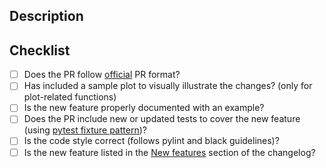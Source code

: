 ## Description
<!--
Thank you so much for your PR!  To help us review your contribution, please
consider the following points:

- The PR title should summarize the changes, for example "Add new group argument for the
  pair plot".  Avoid non-descriptive titles such as "Addresses issue #348". If your pull 
  request addresses an issue, please use the pull request title to describe 
  the issue and mention the issue number in the pull request description.

- The description should provide at least 1-2 sentences describing the pull request
  in detail (Why is this change required?  What problem does it solve?) and
  link to any relevant issues. If modifying a plot, render your plot to inspect for changes 
  and copy image in the pull request message on Github

- Please prefix the title of incomplete contributions with [WIP] (to indicate a work in 
  progress). WIPs may be useful to (1) indicate you are working on something to avoid 
  duplicated work, (2) request broad review of functionality or API, or (3) seek collaborators.
-->


## Checklist
<!-- Feel free to remove check-list items aren't relevant to your change -->

- [ ] Does the PR follow [official](https://github.com/arviz-devs/arviz/blob/master/CONTRIBUTING.md#pull-request-checklist) 
      PR format?
- [ ] Has included a sample plot to visually illustrate the changes? (only for plot-related functions)
- [ ] Is the new feature properly documented with an example?
- [ ] Does the PR include new or updated tests to cover the new feature (using [pytest fixture pattern](
      https://docs.pytest.org/en/latest/fixture.html#fixture))?
- [ ] Is the code style correct (follows pylint and black guidelines)?
- [ ] Is the new feature listed in the [New features](https://github.com/arviz-devs/arviz/blob/master/CHANGELOG.md#new-features) 
      section of the changelog?

<!--
Also, please consider reading the contributing guidelines and code of conduct carefully before submitting the PR. They are available at 
- https://github.com/arviz-devs/arviz/blob/master/CONTRIBUTING.md
- https://github.com/arviz-devs/arviz/blob/master/CODE_OF_CONDUCT.md
  
- If you are contributing fixes to docstrings, please pay attention to
  https://github.com/arviz-devs/arviz/blob/master/CONTRIBUTING.md#docstring-formatting.
  In particular, note the difference between using single backquotes, double backquotes, and
  asterisks in the markup.

We understand that PRs can sometimes be overwhelming, especially as the
reviews start coming in.  Please let us know if the reviews are unclear or
the recommended next step seems overly demanding, if you would like help in
addressing a reviewer's comments, or if you have been waiting too long to hear
back on your PR.
-->
